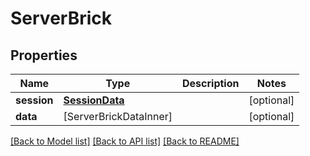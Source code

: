 # ServerBrick

## Properties
Name | Type | Description | Notes
------------ | ------------- | ------------- | -------------
**session** | [**SessionData**](SessionData.md) |  | [optional] 
**data** | [ServerBrickDataInner] |  | [optional] 

[[Back to Model list]](../README.md#documentation-for-models) [[Back to API list]](../README.md#documentation-for-api-endpoints) [[Back to README]](../README.md)



